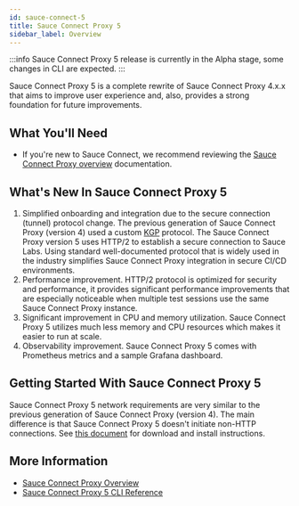 ```yaml
---
id: sauce-connect-5
title: Sauce Connect Proxy 5
sidebar_label: Overview
---
```


:::info
Sauce Connect Proxy 5 release is currently in the Alpha stage, some changes in CLI are expected.
:::

Sauce Connect Proxy 5 is a complete rewrite of Sauce Connect Proxy 4.x.x that aims to improve user experience and, also, provides a strong foundation for future improvements.

## What You'll Need

- If you're new to Sauce Connect, we recommend reviewing the [Sauce Connect Proxy overview](/secure-connections/sauce-connect) documentation.

##  What's New In Sauce Connect Proxy 5

1. Simplified onboarding and integration due to the secure connection (tunnel) protocol change.
The previous generation of Sauce Connect Proxy (version 4) used a custom [KGP](/secure-connections/sauce-connect/advanced/kgp/) protocol. The Sauce Connect Proxy version 5 uses HTTP/2 to establish a secure connection to Sauce Labs.
Using standard well-documented protocol that is widely used in the industry simplifies Sauce Connect Proxy integration in secure CI/CD environments.
2. Performance improvement.
HTTP/2 protocol is optimized for security and performance, it provides significant performance improvements that are especially noticeable when multiple test sessions use the same Sauce Connect Proxy instance.
3. Significant improvement in CPU and memory utilization.
Sauce Connect Proxy 5 utilizes much less memory and CPU resources which makes it easier to run at scale.
4. Observability improvement.
Sauce Connect Proxy 5 comes with Prometheus metrics and a sample Grafana dashboard.

##  Getting Started With Sauce Connect Proxy 5

Sauce Connect Proxy 5 network requirements are very similar to the previous generation of Sauce Connect Proxy (version 4). The main difference is that Sauce Connect Proxy 5 doesn't initiate non-HTTP connections.
See [this document](/secure-connections/sauce-connect-5/installation/) for download and install instructions.

## More Information

- [Sauce Connect Proxy Overview](/secure-connections/sauce-connect/)
- [Sauce Connect Proxy 5 CLI Reference](/dev/cli/sauce-connect-5/run/)
